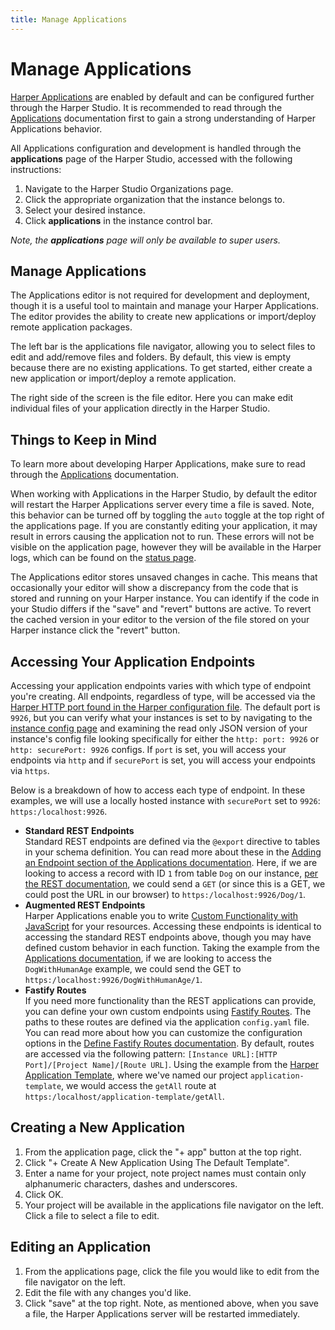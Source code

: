 ```yaml
---
title: Manage Applications
---
```


# Manage Applications

[Harper Applications](../../developers/applications/) are enabled by default and can be configured further through the Harper Studio. It is recommended to read through the [Applications](../../developers/applications/) documentation first to gain a strong understanding of Harper Applications behavior.

All Applications configuration and development is handled through the **applications** page of the Harper Studio, accessed with the following instructions:

1. Navigate to the Harper Studio Organizations page.
1. Click the appropriate organization that the instance belongs to.
1. Select your desired instance.
1. Click **applications** in the instance control bar.

_Note, the **applications** page will only be available to super users._

## Manage Applications

The Applications editor is not required for development and deployment, though it is a useful tool to maintain and manage your Harper Applications. The editor provides the ability to create new applications or import/deploy remote application packages.

The left bar is the applications file navigator, allowing you to select files to edit and add/remove files and folders. By default, this view is empty because there are no existing applications. To get started, either create a new application or import/deploy a remote application.

The right side of the screen is the file editor. Here you can make edit individual files of your application directly in the Harper Studio.

## Things to Keep in Mind

To learn more about developing Harper Applications, make sure to read through the [Applications](../../developers/applications/) documentation.

When working with Applications in the Harper Studio, by default the editor will restart the Harper Applications server every time a file is saved. Note, this behavior can be turned off by toggling the `auto` toggle at the top right of the applications page. If you are constantly editing your application, it may result in errors causing the application not to run. These errors will not be visible on the application page, however they will be available in the Harper logs, which can be found on the [status page](./instance-metrics).

The Applications editor stores unsaved changes in cache. This means that occasionally your editor will show a discrepancy from the code that is stored and running on your Harper instance. You can identify if the code in your Studio differs if the "save" and "revert" buttons are active. To revert the cached version in your editor to the version of the file stored on your Harper instance click the "revert" button.

## Accessing Your Application Endpoints

Accessing your application endpoints varies with which type of endpoint you're creating. All endpoints, regardless of type, will be accessed via the [Harper HTTP port found in the Harper configuration file](../../deployments/configuration#http). The default port is `9926`, but you can verify what your instances is set to by navigating to the [instance config page](./instance-configuration) and examining the read only JSON version of your instance's config file looking specifically for either the `http: port: 9926` or `http: securePort: 9926` configs. If `port` is set, you will access your endpoints via `http` and if `securePort` is set, you will access your endpoints via `https`.

Below is a breakdown of how to access each type of endpoint. In these examples, we will use a locally hosted instance with `securePort` set to `9926`: `https:/localhost:9926`.

- **Standard REST Endpoints**\
  Standard REST endpoints are defined via the `@export` directive to tables in your schema definition. You can read more about these in the [Adding an Endpoint section of the Applications documentation](../../developers/applications/#adding-an-endpoint). Here, if we are looking to access a record with ID `1` from table `Dog` on our instance, [per the REST documentation](../../developers/rest), we could send a `GET` (or since this is a GET, we could post the URL in our browser) to `https:/localhost:9926/Dog/1`.
- **Augmented REST Endpoints**\
  Harper Applications enable you to write [Custom Functionality with JavaScript](../../developers/applications/#custom-functionality-with-javascript) for your resources. Accessing these endpoints is identical to accessing the standard REST endpoints above, though you may have defined custom behavior in each function. Taking the example from the [Applications documentation](../../developers/applications/#custom-functionality-with-javascript), if we are looking to access the `DogWithHumanAge` example, we could send the GET to `https:/localhost:9926/DogWithHumanAge/1`.
- **Fastify Routes**\
  If you need more functionality than the REST applications can provide, you can define your own custom endpoints using [Fastify Routes](../../developers/applications/#define-fastify-routes). The paths to these routes are defined via the application `config.yaml` file. You can read more about how you can customize the configuration options in the [Define Fastify Routes documentation](../../developers/applications/define-routes). By default, routes are accessed via the following pattern: `[Instance URL]:[HTTP Port]/[Project Name]/[Route URL]`. Using the example from the [Harper Application Template](https:/github.com/HarperDB/application-template/), where we've named our project `application-template`, we would access the `getAll` route at `https:/localhost/application-template/getAll`.

## Creating a New Application

1. From the application page, click the "+ app" button at the top right.
1. Click "+ Create A New Application Using The Default Template".
1. Enter a name for your project, note project names must contain only alphanumeric characters, dashes and underscores.
1. Click OK.
1. Your project will be available in the applications file navigator on the left. Click a file to select a file to edit.

## Editing an Application

1. From the applications page, click the file you would like to edit from the file navigator on the left.
1. Edit the file with any changes you'd like.
1. Click "save" at the top right. Note, as mentioned above, when you save a file, the Harper Applications server will be restarted immediately.
